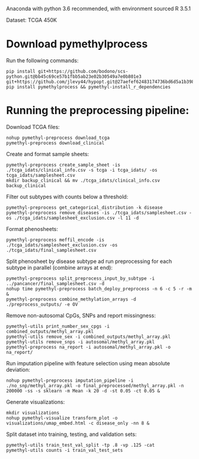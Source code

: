 Anaconda with python 3.6 recommended, with environment sourced
R 3.5.1

Dataset: TCGA 450K

# Download pymethylprocess
Run the following commands:

```
pip install git+https://github.com/bodono/scs-python.git@bb45c69ce57b1fbb5ab23e02b30549a7e0b801e3 git+https://github.com/jlevy44/hypopt.git@27aefef62483174736bd6d5a1b3983dbaf4184dc
pip install pymethylprocess && pymethyl-install_r_dependencies
```

# Running the preprocessing pipeline:


Download TCGA files:
```
nohup pymethyl-preprocess download_tcga
pymethyl-preprocess download_clinical
```
Create and format sample sheets:
```
pymethyl-preprocess create_sample_sheet -is ./tcga_idats/clinical_info.csv -s tcga -i tcga_idats/ -os tcga_idats/samplesheet.csv
mkdir backup_clinical && mv ./tcga_idats/clinical_info.csv backup_clinical
```
Filter out subtypes with counts below a threshold:
```
pymethyl-preprocess get_categorical_distribution -k disease
pymethyl-preprocess remove_diseases -is ./tcga_idats/samplesheet.csv -os ./tcga_idats/samplesheet_exclusion.csv -l 11 -d
```
Format phenosheets:
```
pymethyl-preprocess meffil_encode -is ./tcga_idats/samplesheet_exclusion.csv -os ./tcga_idats/final_samplesheet.csv
```
Split phenosheet by disease subtype ad run preprocessing for each subtype in parallel (combine arrays at end):
```
pymethyl-preprocess split_preprocess_input_by_subtype -i ../pancancer/final_samplesheet.csv -d
nohup time pymethyl-preprocess batch_deploy_preprocess -n 6 -c 5 -r -m &
pymethyl-preprocess combine_methylation_arrays -d ./preprocess_outputs/ -e OV
```
Remove non-autosomal CpGs, SNPs and report missingness:
```
pymethyl-utils print_number_sex_cpgs -i combined_outputs/methyl_array.pkl
pymethyl-utils remove_sex -i combined_outputs/methyl_array.pkl
pymethyl-utils remove_snps -i autosomal/methyl_array.pkl
pymethyl-preprocess na_report -i autosomal/methyl_array.pkl -o na_report/
```
Run imputation pipeline with feature selection using mean absolute deviation:
```
nohup pymethyl-preprocess imputation_pipeline -i ./no_snp/methyl_array.pkl -o final_preprocessed/methyl_array.pkl -n 200000 -ss -s sklearn -m Mean -k 20 -d -st 0.05 -ct 0.05 &
```
Generate visualizations:
```
mkdir visualizations
nohup pymethyl-visualize transform_plot -o visualizations/umap_embed.html -c disease_only -nn 8 &
```
Split dataset into training, testing, and validation sets:
```
pymethyl-utils train_test_val_split -tp .8 -vp .125 -cat
pymethyl-utils counts -i train_val_test_sets
```
